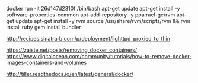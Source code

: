 docker run -it 26d147d2310f /bin/bash
apt-get update
apt-get install -y software-properties-common
apt-add-repository -y ppa:rael-gc/rvm
apt-get update
apt-get install -y  rvm
source /usr/share/rvm/scripts/rvm && rvm install ruby
gem install bundler

http://recipes.sinatrarb.com/p/deployment/lighttpd_proxied_to_thin

https://zaiste.net/posts/removing_docker_containers/
https://www.digitalocean.com/community/tutorials/how-to-remove-docker-images-containers-and-volumes

http://tiller.readthedocs.io/en/latest/general/docker/
